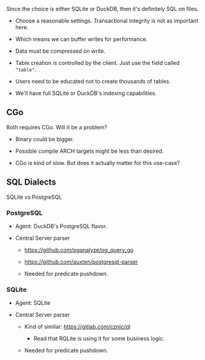Since the choice is either SQLite or DuckDB, then it's definitely SQL on files.

* Choose a reasonable settings. Transactional integrity is not as important here.

* Which means we can buffer writes for performance.

* Data must be compressed on write.

* Table creation is controlled by the client. Just use the field called `"table"`.

* Users need to be educated not to create thousands of tables.

* We'll have full SQLite or DuckDB's indexing capabilities.

## CGo

Both requires CGo. Will it be a problem?

* Binary could be bigger.

* Possible compile ARCH targets might be less than desired.

* CGo is kind of slow. But does it actually matter for this use-case?

## SQL Dialects

SQLite vs PostgreSQL

### PostgreSQL

* Agent: DuckDB's PostgreSQL flavor.

* Central Server parser

  * https://github.com/pganalyze/pg_query_go

  * https://github.com/auxten/postgresql-parser

  * Needed for predicate pushdown.

### SQLite

* Agent: SQLite

* Central Server parser

  * Kind of similar: https://gitlab.com/cznic/ql

    * Read that RQLite is using it for some business logic. 

  * Needed for predicate pushdown.
